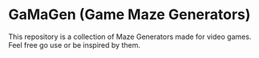 # GaMaGen (Game Maze Generators)
This repository is a collection of Maze Generators made for video games. Feel free go use or be inspired by them.
